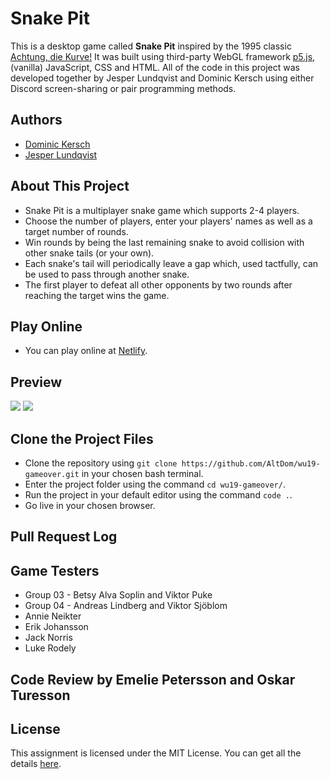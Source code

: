 # Snake Pit

This is a desktop game called **Snake Pit** inspired by the 1995 classic [Achtung, die Kurve!](https://en.wikipedia.org/wiki/Achtung,_die_Kurve!) It was built using third-party WebGL framework [p5.js](https://p5js.org/), (vanilla) JavaScript, CSS and HTML. All of the code in this project was developed together by Jesper Lundqvist and Dominic Kersch using either Discord screen-sharing or pair programming methods.

## Authors
* [Dominic Kersch](https://github.com/AltDom)
* [Jesper Lundqvist](https://github.com/jesperlndqvst)

## About This Project
* Snake Pit is a multiplayer snake game which supports 2-4 players. 
* Choose the number of players, enter your players' names as well as a target number of rounds. 
* Win rounds by being the last remaining snake to avoid collision with other snake tails (or your own).
* Each snake's tail will periodically leave a gap which, used tactfully, can be used to pass through another snake.
* The first player to defeat all other opponents by two rounds after reaching the target wins the game. 

## Play Online 
* You can play online at [Netlify](http://snake-pit.netlify.com).

## Preview

<img src="https://i.imgur.com/TRtnKFR.png">
<img src="https://i.imgur.com/ukxHNHh.png">

## Clone the Project Files
* Clone the repository using `git clone https://github.com/AltDom/wu19-gameover.git` in your chosen bash terminal.
* Enter the project folder using the command `cd wu19-gameover/`.
* Run the project in your default editor using the command `code .`.
* Go live in your chosen browser.

## Pull Request Log

## Game Testers
* Group 03 - Betsy Alva Soplin and Viktor Puke
* Group 04 - Andreas Lindberg and Viktor Sjöblom
* Annie Neikter
* Erik Johansson
* Jack Norris
* Luke Rodely

## Code Review by Emelie Petersson and Oskar Turesson

## License
This assignment is licensed under the MIT License. You can get all the details [here](https://github.com/AltDom/wu19-gameover/LICENSE). 
